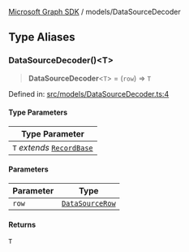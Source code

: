 [Microsoft Graph SDK](../modules.md) / models/DataSourceDecoder

## Type Aliases

### DataSourceDecoder()\<T\>

> **DataSourceDecoder**\<`T`\> = (`row`) => `T`

Defined in: [src/models/DataSourceDecoder.ts:4](https://github.com/Future-Secure-AI/microsoft-graph/blob/6f587d043e8277194e9b2feca914ab2cba9d258d/src/models/DataSourceDecoder.ts#L4)

#### Type Parameters

| Type Parameter |
| ------ |
| `T` *extends* [`RecordBase`](RecordBase.md#recordbase) |

#### Parameters

| Parameter | Type |
| ------ | ------ |
| `row` | [`DataSourceRow`](DataSourceRow.md#datasourcerow) |

#### Returns

`T`
